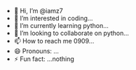 
- 👋 Hi, I’m @iamz7
- 👀 I’m interested in coding...
- 🌱 I’m currently learning python...
- 💞️ I’m looking to collaborate on python...
- 📫 How to reach me 0909...
- 😄 Pronouns: ...
- ⚡ Fun fact: ...nothing

<!---
iamz7/iamz7 is a ✨ special ✨ repository because its `README.md` (this file) appears on your GitHub profile.
You can click the Preview link to take a look at your changes.
--->
